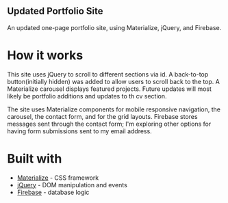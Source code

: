 ## Updated Portfolio Site
An updated one-page portfolio site, using Materialize, jQuery, and Firebase.

# How it works
This site uses jQuery to scroll to different sections via id. A back-to-top button(initially hidden) was added to allow users to scroll back to the top. A Materialize carousel displays featured projects. Future updates will most likely be portfolio additions and updates to th cv section.

The site uses Materialize components for mobile responsive navigation, the carousel, the contact form, and for the grid layouts. Firebase stores messages sent through the contact form; I'm exploring other options for having form submissions sent to my email address.

# Built with
* [Materialize](https://materializecss.com/) - CSS framework
* [jQuery](https://jquery.com/) - DOM manipulation and events
* [Firebase](https://firebase.google.com/) - database logic